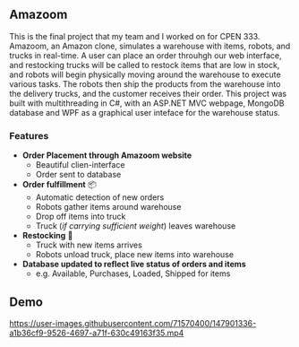## Amazoom

This is the final project that my team and I worked on for CPEN 333. Amazoom, an Amazon clone, simulates a warehouse with items, robots, and trucks in real-time. A user can place an order throuhgh our web interface, and restocking trucks will be called to restock items that are low in stock, and robots will begin physically moving around the warehouse to execute various tasks. The robots then ship the products from the warehouse into the delivery trucks, and the customer receives their order. This project was built with multithreading in C#, with an ASP.NET MVC webpage, MongoDB database and WPF as a graphical user inteface for the warehouse status.<br>

### Features 
* __Order Placement through __Amazoom__ website__
  * Beautiful clien-interface
  * Order sent to database
* __Order fulfillment__ 📦
  * Automatic detection of new orders 
  * Robots gather items around warehouse
  * Drop off items into truck
  * Truck (_if carrying sufficient weight_) leaves warehouse
* __Restocking__ 🚛
  * Truck with new items arrives
  * Robots unload truck, place new items into warehouse
* __Database updated to reflect live status of orders and items__
  * e.g. Available, Purchases, Loaded, Shipped for items

## Demo 


https://user-images.githubusercontent.com/71570400/147901336-a1b36cf9-9526-4697-a71f-630c49163f35.mp4

